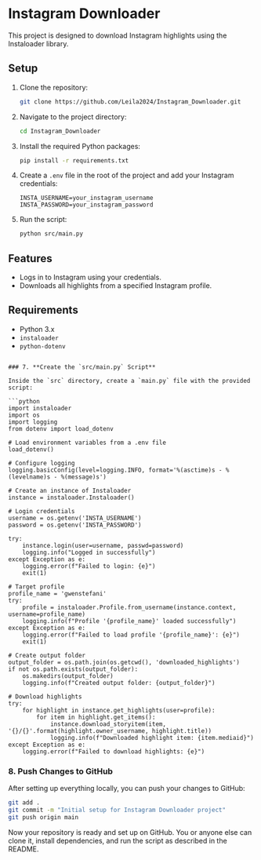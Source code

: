 # Instagram Downloader

This project is designed to download Instagram highlights using the Instaloader library.

## Setup

1. Clone the repository:

   ```bash
   git clone https://github.com/Leila2024/Instagram_Downloader.git
   ```

2. Navigate to the project directory:

   ```bash
   cd Instagram_Downloader
   ```

3. Install the required Python packages:

   ```bash
   pip install -r requirements.txt
   ```

4. Create a `.env` file in the root of the project and add your Instagram credentials:

   ```plaintext
   INSTA_USERNAME=your_instagram_username
   INSTA_PASSWORD=your_instagram_password
   ```

5. Run the script:

   ```bash
   python src/main.py
   ```

## Features

- Logs in to Instagram using your credentials.
- Downloads all highlights from a specified Instagram profile.

## Requirements

- Python 3.x
- `instaloader`
- `python-dotenv`
```

### 7. **Create the `src/main.py` Script**

Inside the `src` directory, create a `main.py` file with the provided script:

```python
import instaloader
import os
import logging
from dotenv import load_dotenv

# Load environment variables from a .env file
load_dotenv()

# Configure logging
logging.basicConfig(level=logging.INFO, format='%(asctime)s - %(levelname)s - %(message)s')

# Create an instance of Instaloader
instance = instaloader.Instaloader()

# Login credentials
username = os.getenv('INSTA_USERNAME')
password = os.getenv('INSTA_PASSWORD')

try:
    instance.login(user=username, passwd=password)
    logging.info("Logged in successfully")
except Exception as e:
    logging.error(f"Failed to login: {e}")
    exit(1)

# Target profile
profile_name = 'gwenstefani'
try:
    profile = instaloader.Profile.from_username(instance.context, username=profile_name)
    logging.info(f"Profile '{profile_name}' loaded successfully")
except Exception as e:
    logging.error(f"Failed to load profile '{profile_name}': {e}")
    exit(1)

# Create output folder
output_folder = os.path.join(os.getcwd(), 'downloaded_highlights')
if not os.path.exists(output_folder):
    os.makedirs(output_folder)
    logging.info(f"Created output folder: {output_folder}")

# Download highlights
try:
    for highlight in instance.get_highlights(user=profile):
        for item in highlight.get_items():
            instance.download_storyitem(item, '{}/{}'.format(highlight.owner_username, highlight.title))
            logging.info(f"Downloaded highlight item: {item.mediaid}")
except Exception as e:
    logging.error(f"Failed to download highlights: {e}")
```

### 8. **Push Changes to GitHub**

After setting up everything locally, you can push your changes to GitHub:

```bash
git add .
git commit -m "Initial setup for Instagram Downloader project"
git push origin main
```

Now your repository is ready and set up on GitHub. You or anyone else can clone it, install dependencies, and run the script as described in the README.
